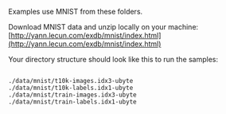 Examples use MNIST from these folders. 

Download MNIST data and unzip locally on your machine:
[http://yann.lecun.com/exdb/mnist/index.html](http://yann.lecun.com/exdb/mnist/index.html)


Your directory structure should look like this to run the samples:
```

./data/mnist/t10k-images.idx3-ubyte
./data/mnist/t10k-labels.idx1-ubyte
./data/mnist/train-images.idx3-ubyte
./data/mnist/train-labels.idx1-ubyte
```
